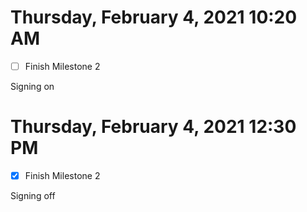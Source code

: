# Thursday, February 4, 2021 10:20 AM
- [ ] Finish Milestone 2

Signing on

# Thursday, February 4, 2021 12:30 PM
- [x] Finish Milestone 2

Signing off